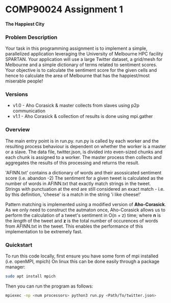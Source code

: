 # COMP90024 Assignment 1

#### The Happiest City

### Problem Description

Your task in this programming assignment is to implement a simple, parallelized application leveraging the
University of Melbourne HPC facility SPARTAN. Your application will use a large Twitter dataset, a grid/mesh for
Melbourne and a simple dictionary of terms related to sentiment scores. Your objective is to calculate the sentiment
score for the given cells and hence to calculate the area of Melbourne that has the happiest/most miserable people!

### Versions

  - v1.0 - Aho Corasick & master collects from slaves using p2p communication
  - v1.1 - Aho Corasick & collection of results is done using mpi.gather 

### Overview

The main entry point is in run.py.
run.py is called by each worker and the resulting process behaviour is dependent on whether the worker is a master or a slave.
The data file, twitter.json, is divided into even-sized chunks and each chunk is assigned to a worker.
The master process then collects and aggregates the results of this processing and returns the result.


'AFINN.txt' contains a dictionary of words and their asossicated sentiment score (i.e. abandon -2)
The sentiment for a given tweet is calculated as the number of words in AFINN.txt that exactly match strings in the tweet.
Strings with punctuation at the end are still considered an exact match - i.e. by this definition, 'cheese' is a match in the string 'i like cheese!'  


Pattern matching is implemented using a modified version of **Aho-Corasick**. As we only need to construct the autmaton once, Aho-Corasick allows us to perform the calculation of a tweet's sentiment in O(n + z) time; where **n** is the _length_ of the tweet and **z** is the total number of occurences of words from AFINN.txt in the tweet. This enables the performance of this implementation to be extremely fast. 


### Quickstart

To run this code locally, first ensure you have some form of mpi installed (i.e. openMPI, mpich)
On linux this can be done easily through a package manager:


```bash
sudo apt install mpich
```

Then you can run the program as follows:

```bash
mpiexec -np <num processors> python3 run.py <Path/To/twitter.json> 
```
